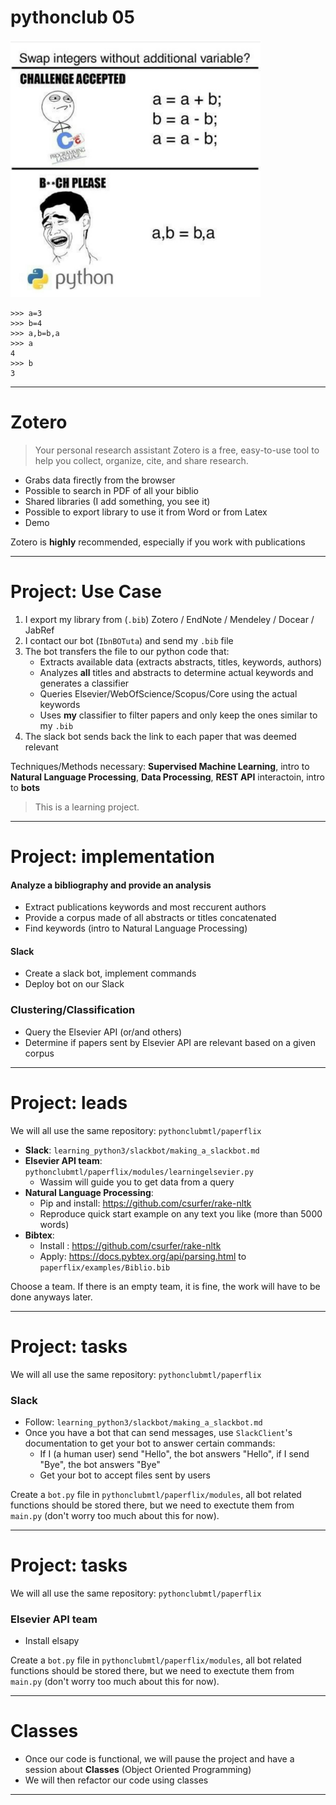 <!-- $theme: default -->
<!-- footer: #pythonclub - 05  -->
<!-- $size: 16:9 -->

# pythonclub 05

<img src="images/pythonswap.png" alt="drawing" width ="400"/>

```
>>> a=3
>>> b=4
>>> a,b=b,a
>>> a
4
>>> b
3
```

<!-- *footer:  -->

---

# Zotero

> Your personal research assistant
> Zotero is a free, easy-to-use tool to help you collect, organize, cite, and share research.

* Grabs data firectly from the browser
* Possible to search in PDF of all your biblio
* Shared libraries (I add something, you see it)
* Possible to export library to use it from Word or from Latex
* Demo

Zotero is **highly** recommended, especially if you work with publications

---

# Project: Use Case

1. I export my library from (`.bib`) Zotero / EndNote / Mendeley / Docear / JabRef
2. I contact our bot (`IbnBOTuta`) and send my `.bib` file
3. The bot transfers the file to our python code that:
	* Extracts available data (extracts abstracts, titles, keywords, authors)
	* Analyzes **all** titles and abstracts to determine actual keywords and generates a classifier
	* Queries Elsevier/WebOfScience/Scopus/Core using the actual keywords
	* Uses **my** classifier to filter papers and only keep the ones similar to my `.bib`
4. The slack bot sends back the link to each paper that was deemed relevant

Techniques/Methods necessary: **Supervised Machine Learning**, intro to **Natural Language Processing**, **Data Processing**, **REST API** interactoin, intro to **bots**

> This is a learning project.

---

# Project: implementation

#### Analyze a bibliography and provide an analysis
* Extract publications keywords and most reccurent authors
* Provide a corpus made of all abstracts or titles concatenated
* Find keywords (intro to Natural Language Processing)

#### Slack
* Create a slack bot, implement commands
* Deploy bot on our Slack

### Clustering/Classification
* Query the Elsevier API (or/and others)
* Determine if papers sent by Elsevier API are relevant based on a given corpus

---

# Project: leads

We will all use the same repository: `pythonclubmtl/paperflix`

* **Slack**:  `learning_python3/slackbot/making_a_slackbot.md`
* **Elsevier API team**: `pythonclubmtl/paperflix/modules/learningelsevier.py`
	* Wassim will guide you to get data from a query
* **Natural Language Processing**: 
	* Pip and install: https://github.com/csurfer/rake-nltk 
	* Reproduce quick start example on any text you like (more than 5000 words)
* **Bibtex**:
	* Install : https://github.com/csurfer/rake-nltk
	* Apply: https://docs.pybtex.org/api/parsing.html to `paperflix/examples/Biblio.bib`

Choose a team. If there is an empty team, it is fine, the work will have to be done anyways later.

---

# Project: tasks

We will all use the same repository: `pythonclubmtl/paperflix`

### Slack  

* Follow: `learning_python3/slackbot/making_a_slackbot.md` 
* Once you have a bot that can send messages, use `SlackClient`'s documentation to get your bot to answer certain commands:
	* If I (a human user) send "Hello", the bot answers "Hello", if I send "Bye", the bot answers "Bye"
	* Get your bot to accept files sent by users

Create a `bot.py` file in `pythonclubmtl/paperflix/modules`, all bot related functions should be stored there, but we need to exectute them from `main.py` (don't worry too much about this for now).

---

# Project: tasks

We will all use the same repository: `pythonclubmtl/paperflix`

### Elsevier API team  

* Install elsapy 

Create a `bot.py` file in `pythonclubmtl/paperflix/modules`, all bot related functions should be stored there, but we need to exectute them from `main.py` (don't worry too much about this for now).

---

# Classes

* Once our code is functional, we will pause the project and have a session about **Classes** (Object Oriented Programming)
* We will then refactor our code using classes

---